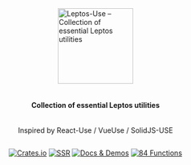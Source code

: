 <div style="display: flex; justify-content: center; height: calc(100vh - 200px); align-items: center; flex-direction: column">
<p>
    <a href="https://github.com/synphonyte/leptos-use">
        <img src="https://raw.githubusercontent.com/synphonyte/leptos-use/main/docs/logo.svg" alt="Leptos-Use – Collection of essential Leptos utilities" width="150"/>
    </a>
</p>

<h4>Collection of essential Leptos utilities</h4>
<p>Inspired by React-Use / VueUse / SolidJS-USE</p>

<p>
    <a href="https://crates.io/crates/leptos-use"><img src="https://img.shields.io/crates/v/leptos-use.svg?label=&color=%232C1275" alt="Crates.io"/></a>
    <a href="https://leptos-use.rs/server_side_rendering.html"><img src="https://img.shields.io/badge/-SSR-%236a214b" alt="SSR"></a> 
    <a href="./get_started.html"><img src="https://img.shields.io/badge/-docs%20%26%20demos-%239A233F" alt="Docs & Demos"></a> 
    <a href="./functions.html"><img src="https://img.shields.io/badge/-84%20functions-%23EF3939" alt="84 Functions" /></a>
</p>
</div>